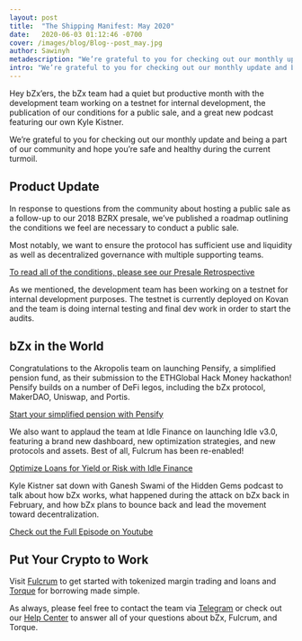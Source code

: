 ```yaml
---
layout: post
title:  "The Shipping Manifest: May 2020"
date:   2020-06-03 01:12:46 -0700
cover: /images/blog/Blog--post_may.jpg
author: Sawinyh
metadescription: "We’re grateful to you for checking out our monthly update and being a part of our community and hope you’re safe and healthy during the current turmoil"
intro: "We’re grateful to you for checking out our monthly update and being a part of our community and hope you’re safe and healthy during the current turmoil"
---
```

Hey bZx’ers, the bZx team had a quiet but productive month with the development team working on a testnet for internal development, the publication of our conditions for a public sale, and a great new podcast featuring our own Kyle Kistner.

We’re grateful to you for checking out our monthly update and being a part of our community and hope you’re safe and healthy during the current turmoil.

## Product Update

In response to questions from the community about hosting a public sale as a follow-up to our 2018 BZRX presale, we’ve published a roadmap outlining the conditions we feel are necessary to conduct a public sale.

Most notably, we want to ensure the protocol has sufficient use and liquidity as well as decentralized governance with multiple supporting teams.

[To read all of the conditions, please see our Presale Retrospective](https://bzx.network/blog/presale-retrospective)

As we mentioned, the development team has been working on a testnet for internal development purposes. The testnet is currently deployed on Kovan and the team is doing internal testing and final dev work in order to start the audits.

## bZx in the World

Congratulations to the Akropolis team on launching Pensify, a simplified pension fund, as their submission to the ETHGlobal Hack Money hackathon! Pensify builds on a number of DeFi legos, including the bZx protocol, MakerDAO, Uniswap, and Portis.

[Start your simplified pension with Pensify](https://pensionfund.fi/stats)

We also want to applaud the team at Idle Finance on launching Idle v3.0, featuring a brand new dashboard, new optimization strategies, and new protocols and assets. Best of all, Fulcrum has been re-enabled!

[Optimize Loans for Yield or Risk with Idle Finance](https://idle.finance/)

Kyle Kistner sat down with Ganesh Swami of the Hidden Gems podcast to talk about how bZx works, what happened during the attack on bZx back in February, and how bZx plans to bounce back and lead the movement toward decentralization.

[Check out the Full Episode on Youtube](https://www.youtube.com/watch?v=0zDi0D8xGmU)

## Put Your Crypto to Work

Visit [Fulcrum](https://fulcrum.trade/) to get started with tokenized margin trading and loans and [Torque](https://torque.loans/) for borrowing made simple.

As always, please feel free to contact the team via [Telegram](https://t.me/b0xNet) or check out our [Help Center](https://help.bzx.network/en/) to answer all of your questions about bZx, Fulcrum, and Torque.
